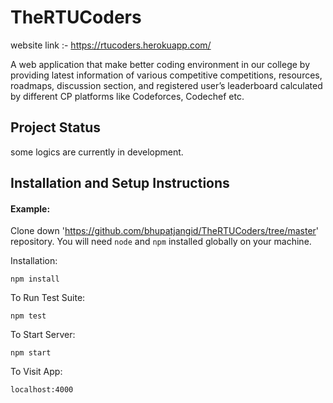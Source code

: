 # TheRTUCoders
website link :- https://rtucoders.herokuapp.com/


A web application that make better coding environment in our college by providing latest information of various competitive competitions, resources, roadmaps, discussion section, and registered user’s leaderboard calculated by different CP platforms like Codeforces, Codechef  etc.

## Project Status
some logics are currently in development.



## Installation and Setup Instructions

#### Example:  

Clone down 'https://github.com/bhupatjangid/TheRTUCoders/tree/master' repository. You will need `node` and `npm` installed globally on your machine.  

Installation:

`npm install`  

To Run Test Suite:  

`npm test`  

To Start Server:

`npm start`  

To Visit App:

`localhost:4000`  
